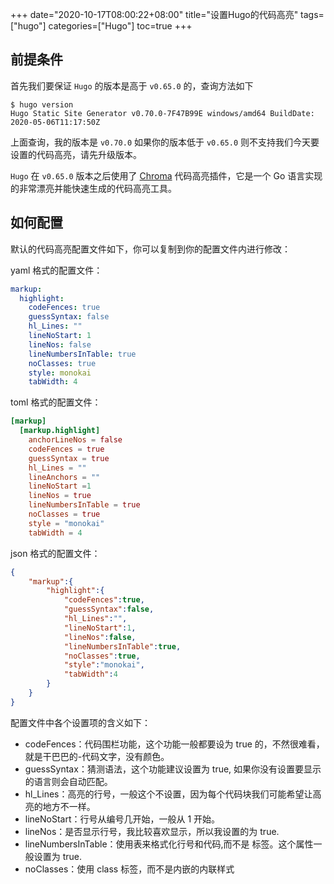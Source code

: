+++
date="2020-10-17T08:00:22+08:00"
title="设置Hugo的代码高亮"
tags=["hugo"]
categories=["Hugo"]
toc=true
+++

## 前提条件

首先我们要保证 `Hugo` 的版本是高于 `v0.65.0` 的，查询方法如下

```shell
$ hugo version
Hugo Static Site Generator v0.70.0-7F47B99E windows/amd64 BuildDate: 2020-05-06T11:17:50Z
```

上面查询，我的版本是 `v0.70.0` 如果你的版本低于 `v0.65.0` 则不支持我们今天要设置的代码高亮，请先升级版本。

`Hugo` 在 `v0.65.0` 版本之后使用了 [Chroma](https://github.com/alecthomas/chroma) 代码高亮插件，它是一个 Go 语言实现的非常漂亮并能快速生成的代码高亮工具。

## 如何配置

默认的代码高亮配置文件如下，你可以复制到你的配置文件内进行修改：

yaml 格式的配置文件：

``` yaml
markup:
  highlight:
    codeFences: true
    guessSyntax: false
    hl_Lines: ""
    lineNoStart: 1
    lineNos: false
    lineNumbersInTable: true
    noClasses: true
    style: monokai
    tabWidth: 4
```

toml 格式的配置文件：

``` toml
[markup]
  [markup.highlight]
    anchorLineNos = false
    codeFences = true
    guessSyntax = true
    hl_Lines = ""
    lineAnchors = ""
    lineNoStart =1
    lineNos = true
    lineNumbersInTable = true
    noClasses = true
    style = "monokai"
    tabWidth = 4
```

json 格式的配置文件：

``` json
{
    "markup":{
        "highlight":{
            "codeFences":true,
            "guessSyntax":false,
            "hl_Lines":"",
            "lineNoStart":1,
            "lineNos":false,
            "lineNumbersInTable":true,
            "noClasses":true,
            "style":"monokai",
            "tabWidth":4
        }
    }
}
```

配置文件中各个设置项的含义如下：

- codeFences：代码围栏功能，这个功能一般都要设为 true 的，不然很难看，就是干巴巴的-代码文字，没有颜色。
- guessSyntax：猜测语法，这个功能建议设置为 true, 如果你没有设置要显示的语言则会自动匹配。
- hl_Lines：高亮的行号，一般这个不设置，因为每个代码块我们可能希望让高亮的地方不一样。
- lineNoStart：行号从编号几开始，一般从 1 开始。
- lineNos：是否显示行号，我比较喜欢显示，所以我设置的为 true.
- lineNumbersInTable：使用表来格式化行号和代码,而不是 标签。这个属性一般设置为 true.
- noClasses：使用 class 标签，而不是内嵌的内联样式